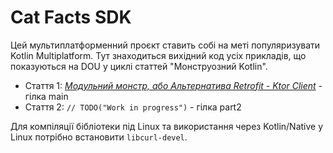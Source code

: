 # Cat Facts SDK

Цей мультиплатформенний проєкт ставить собі на меті популяризувати Kotlin
Multiplatform. Тут знаходиться вихідний код усіх прикладів, що показуються на DOU
у циклі статтей "Монструозний Kotlin".

 - Стаття 1: [*Модульний монстр, або Альтернатива Retrofit - Ktor Client*](https://dou.ua/forums/topic/44285) - гілка main
 - Стаття 2: `// TODO("Work in progress")` - гілка part2

Для компіляції бібліотеки під Linux та використання через Kotlin/Native у Linux
потрібно встановити `libcurl-devel`.
